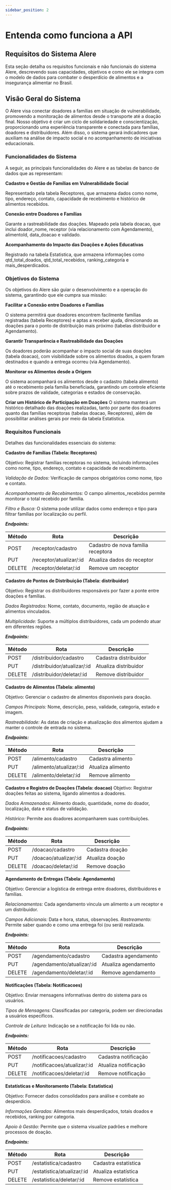 ```yaml
---
sidebar_position: 2
---
```


# Entenda como funciona a API

## Requisitos do Sistema Alere 
 Esta seção detalha os requisitos funcionais e não funcionais do sistema Alere, descrevendo suas capacidades, objetivos e como ele se integra com o modelo de dados para combater o desperdício de alimentos e a insegurança alimentar no Brasil.

## Visão Geral do Sistema
O Alere visa conectar doadores a famílias em situação de vulnerabilidade, promovendo a monitoração de alimentos desde o transporte até a doação final. Nosso objetivo é criar um ciclo de solidariedade e conscientização, proporcionando uma experiência transparente e conectada para famílias, doadores e distribuidores. Além disso, o sistema gerará indicadores que auxiliam na análise de impacto social e no acompanhamento de iniciativas educacionais.

### Funcionalidades do Sistema
A seguir, as principais funcionalidades do Alere e as tabelas de banco de dados que as representam:

  **Cadastro e Gestão de Famílias em Vulnerabilidade Social**

Representado pela tabela Receptores, que armazena dados como nome, tipo, endereço, contato, capacidade de recebimento e histórico de alimentos recebidos.

  **Conexão entre Doadores e Famílias**

Garante a rastreabilidade das doações. Mapeado pela tabela doacao, que inclui doador_nome, receptor (via relacionamento com Agendamento), alimentoId, data_doacao e validado.

  **Acompanhamento do Impacto das Doações e Ações Educativas**
  
Registrado na tabela Estatistica, que armazena informações como qtd_total_doados, qtd_total_recebidos, ranking_categoria e mais_desperdicados.

### Objetivos do Sistema
Os objetivos do Alere são guiar o desenvolvimento e a operação do sistema, garantindo que ele cumpra sua missão:

  **Facilitar a Conexão entre Doadores e Famílias** 

 O sistema permitirá que doadores encontrem facilmente famílias registradas (tabela Receptores) e aptas a receber ajuda, direcionando as doações para o ponto de distribuição mais próximo (tabelas distribuidor e Agendamento).

  **Garantir Transparência e Rastreabilidade das Doações**

 Os doadores poderão acompanhar o impacto social de suas doações (tabela doacao), com visibilidade sobre os alimentos doados, a quem foram destinados e quando a entrega ocorreu (via Agendamento).

  **Monitorar os Alimentos desde a Origem**

 O sistema acompanhará os alimentos desde o cadastro (tabela alimento) até o recebimento pela família beneficiada, garantindo um controle eficiente sobre prazos de validade, categorias e estados de conservação.

  **Criar um Histórico de Participação em Doações**
O sistema manterá um histórico detalhado das doações realizadas, tanto por parte dos doadores quanto das famílias receptoras (tabelas doacao, Receptores), além de possibilitar análises gerais por meio da tabela Estatistica.

### Requisitos Funcionais
Detalhes das funcionalidades essenciais do sistema:

 **Cadastro de Famílias (Tabela: Receptores)**

Objetivo: Registrar famílias receptoras no sistema, incluindo informações como nome, tipo, endereço, contato e capacidade de recebimento.

   *Validação de Dados:*  Verificação de campos obrigatórios como nome, tipo e contato.

   *Acompanhamento de Recebimentos:* O campo alimentos_recebidos permite monitorar o total recebido por família.

   *Filtro e Busca:* O sistema pode utilizar dados como endereço e tipo para filtrar famílias por localização ou perfil.

***Endpoints:***

| Método    |  Rota                     |  Descrição                           |
|-----------|---------------------------|--------------------------------------|
| POST      |  /receptor/cadastro       |  Cadastro de nova família receptora  |
| PUT       |  /receptor/atualizar/:id  |  Atualiza dados do receptor          |
| DELETE    |  /receptor/deletar/:id    |  Remove um receptor                  |



 **Cadastro de Pontos de Distribuição (Tabela: distribuidor)**

Objetivo: Registrar os distribuidores responsáveis por fazer a ponte entre doações e famílias.

*Dados Registrados:* Nome, contato, documento, região de atuação e alimentos vinculados.

*Multiplicidade:* Suporte a múltiplos distribuidores, cada um podendo atuar em diferentes regiões.

***Endpoints:***

| Método   |  Rota                         |  Descrição              |
|----------|-------------------------------|-------------------------|
| POST     |	/distribuidor/cadastro	     |  Cadastra distribuidor  |
| PUT	     |  /distribuidor/atualizar/:id  |	Atualiza distribuidor  |
| DELETE   |  /distribuidor/deletar/:id	   |  Remove distribuidor    |



  **Cadastro de Alimentos (Tabela: alimento)**

Objetivo: Gerenciar o cadastro de alimentos disponíveis para doação.

*Campos Principais:* Nome, descrição, peso, validade, categoria, estado e imagem.

*Rastreabilidade:* As datas de criação e atualização dos alimentos ajudam a manter o controle de entrada no sistema.

***Endpoints:***

| Método  |  Rota                         |  Descrição              |
|---------|-------------------------------|-------------------------|
| POST	  | /alimento/cadastro	          | Cadastra alimento       |
| PUT	    | /alimento/atualizar/:id       |	Atualiza alimento       |
| DELETE	| /alimento/deletar/:id	        | Remove alimento         |



  **Cadastro e Registro de Doações (Tabela: doacao)**
Objetivo: Registrar doações feitas ao sistema, ligando alimentos a doadores.

*Dados Armazenados:* Alimento doado, quantidade, nome do doador, localização, data e status de validação.

*Histórico:* Permite aos doadores acompanharem suas contribuições.

***Endpoints:***

| Método  |  Rota                     |  Descrição          |
|---------|---------------------------|---------------------|
| POST    |	/doacao/cadastro          |	Cadastra doação     |
| PUT	    | /doacao/atualizar/:id	    | Atualiza doação     |
| DELETE	| /doacao/deletar/:id	      | Remove doação       |


  **Agendamento de Entregas (Tabela: Agendamento)**

Objetivo: Gerenciar a logística de entrega entre doadores, distribuidores e famílias.

*Relacionamentos:* Cada agendamento vincula um alimento a um receptor e um distribuidor.

*Campos Adicionais:* Data e hora, status, observações.
*Rastreamento:* Permite saber quando e como uma entrega foi (ou será) realizada.

***Endpoints:***

| Método  |  Rota                       |  Descrição           |
|---------|-----------------------------|----------------------|
| POST    |	/agendamento/cadastro	      | Cadastra agendamento |
| PUT	    | /agendamento/atualizar/:id  |	Atualiza agendamento |
| DELETE  |	/agendamento/deletar/:id	  | Remove agendamento   |


  **Notificações (Tabela: Notificacoes)**

Objetivo: Enviar mensagens informativas dentro do sistema para os usuários.

 *Tipos de Mensagens:* Classificadas por categoria, podem ser direcionadas a usuários específicos.

*Controle de Leitura:* Indicação se a notificação foi lida ou não.

***Endpoints:***

| Método  |  Rota                        |  Descrição           |
|---------|------------------------------|----------------------|
| POST	  | /notificacoes/cadastro	     | Cadastra notificação |
| PUT	    | /notificacoes/atualizar/:id	 | Atualiza notificação |
| DELETE	| /notificacoes/deletar/:id	   | Remove notificação   |


 **Estatísticas e Monitoramento (Tabela: Estatistica)**

Objetivo: Fornecer dados consolidados para análise e combate ao desperdício.

*Informações Geradas:* Alimentos mais desperdiçados, totais doados e recebidos, ranking por categoria.

*Apoio à Gestão:* Permite que o sistema visualize padrões e melhore processos de doação.

***Endpoints:***

| Método  |  Rota                        |  Descrição           |
|---------|------------------------------|----------------------|
| POST	  | /estatistica/cadastro	       | Cadastra estatística |
| PUT	    | /estatistica/atualizar/:id	 | Atualiza estatística |
| DELETE	| /estatistica/deletar/:id	   | Remove estatística   |
